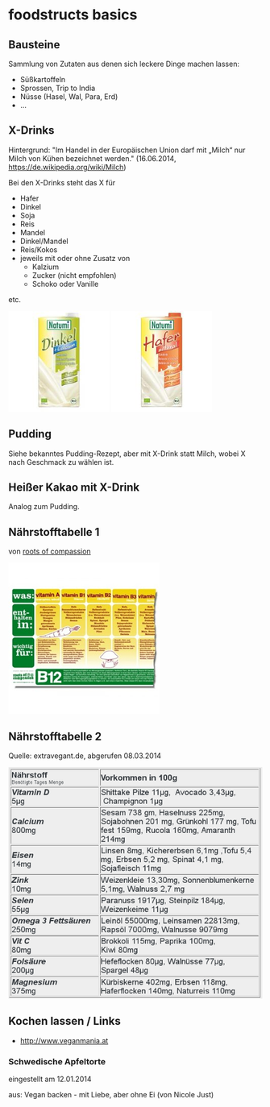 foodstructs basics
==================

Bausteine
---------
Sammlung von Zutaten aus denen sich leckere Dinge machen lassen:

  * Süßkartoffeln
  * Sprossen, Trip to India
  * Nüsse (Hasel, Wal, Para, Erd)
  * ...

X-Drinks
--------
Hintergrund: "Im Handel in der Europäischen Union darf mit „Milch“ nur Milch von Kühen bezeichnet werden."
(16.06.2014, https://de.wikipedia.org/wiki/Milch)

Bei den X-Drinks steht das X für

  * Hafer
  * Dinkel
  * Soja
  * Reis
  * Mandel
  * Dinkel/Mandel
  * Reis/Kokos
  * jeweils mit oder ohne Zusatz von
    * Kalzium
    * Zucker (nicht empfohlen)
    * Schoko oder Vanille

etc.

![](img/Natumi-Dinkeldrink-Natur-plus-Calcium-Pflanzendrink-Milchalternative-h200.jpg)
![](img/Natumi-Haferdrink-Natur-Pflanzendrink-Milchalternative-h200.jpg)

Pudding
-------
Siehe bekanntes Pudding-Rezept, aber mit X-Drink statt Milch, wobei X nach Geschmack zu wählen ist.

Heißer Kakao mit X-Drink
------------------------
Analog zum Pudding.

Nährstofftabelle 1
------------------
von [roots of compassion](http://www.rootsofcompassion.org/de/vegane-ernaehrungstabelle)

![](img/roots-of-comp-tabelle.jpg)

Nährstofftabelle 2
-------------------
Quelle: extravegant.de, abgerufen 08.03.2014

![](img/extravegant-tabelle.png)

Kochen lassen / Links
----------------------
  * http://www.veganmania.at

### Schwedische Apfeltorte
eingestellt am 12.01.2014

aus: Vegan backen - mit Liebe, aber ohne Ei (von Nicole Just)
